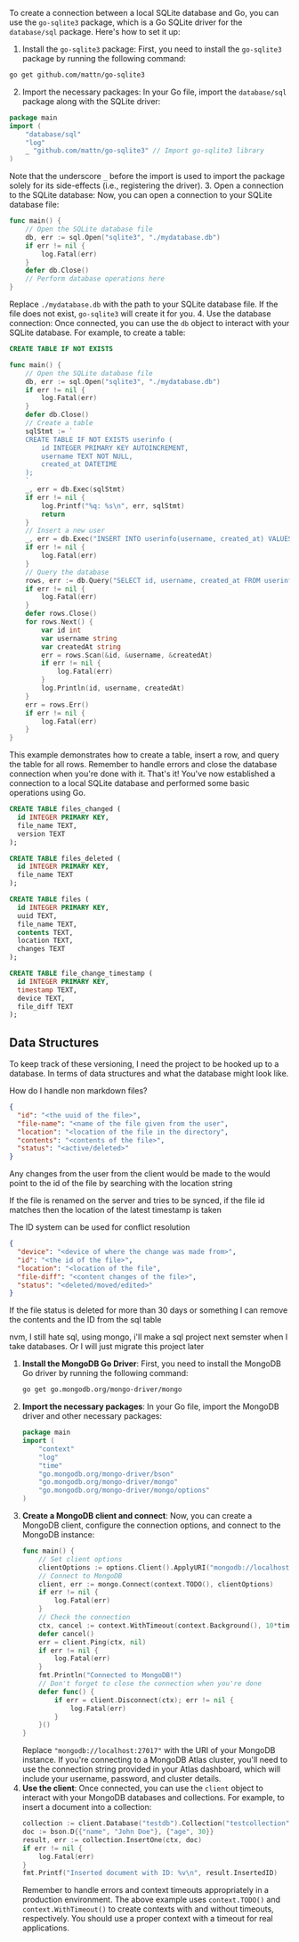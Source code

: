 To create a connection between a local SQLite database and Go, you can use the `go-sqlite3` package, which is a Go SQLite driver for the `database/sql` package. Here's how to set it up:

1. Install the `go-sqlite3` package:
   First, you need to install the `go-sqlite3` package by running the following command:

```bash
go get github.com/mattn/go-sqlite3
```

2. Import the necessary packages:
   In your Go file, import the `database/sql` package along with the SQLite driver:

```go
package main
import (
    "database/sql"
    "log"
    _ "github.com/mattn/go-sqlite3" // Import go-sqlite3 library
)
```

Note that the underscore `_` before the import is used to import the package solely for its side-effects (i.e., registering the driver). 3. Open a connection to the SQLite database:
Now, you can open a connection to your SQLite database file:

```go
func main() {
    // Open the SQLite database file
    db, err := sql.Open("sqlite3", "./mydatabase.db")
    if err != nil {
        log.Fatal(err)
    }
    defer db.Close()
    // Perform database operations here
}
```

Replace `./mydatabase.db` with the path to your SQLite database file. If the file does not exist, `go-sqlite3` will create it for you. 4. Use the database connection:
Once connected, you can use the `db` object to interact with your SQLite database. For example, to create a table:

```sql
CREATE TABLE IF NOT EXISTS
```

```go
func main() {
    // Open the SQLite database file
    db, err := sql.Open("sqlite3", "./mydatabase.db")
    if err != nil {
        log.Fatal(err)
    }
    defer db.Close()
    // Create a table
    sqlStmt := `
    CREATE TABLE IF NOT EXISTS userinfo (
        id INTEGER PRIMARY KEY AUTOINCREMENT,
        username TEXT NOT NULL,
        created_at DATETIME
    );
    `
    _, err = db.Exec(sqlStmt)
    if err != nil {
        log.Printf("%q: %s\n", err, sqlStmt)
        return
    }
    // Insert a new user
    _, err = db.Exec("INSERT INTO userinfo(username, created_at) VALUES(?, ?)", "johndoe", "2023-04-01")
    if err != nil {
        log.Fatal(err)
    }
    // Query the database
    rows, err := db.Query("SELECT id, username, created_at FROM userinfo")
    if err != nil {
        log.Fatal(err)
    }
    defer rows.Close()
    for rows.Next() {
        var id int
        var username string
        var createdAt string
        err = rows.Scan(&id, &username, &createdAt)
        if err != nil {
            log.Fatal(err)
        }
        log.Println(id, username, createdAt)
    }
    err = rows.Err()
    if err != nil {
        log.Fatal(err)
    }
}
```

This example demonstrates how to create a table, insert a row, and query the table for all rows. Remember to handle errors and close the database connection when you're done with it.
That's it! You've now established a connection to a local SQLite database and performed some basic operations using Go.

```sql
CREATE TABLE files_changed (
  id INTEGER PRIMARY KEY,
  file_name TEXT,
  version TEXT
);

CREATE TABLE files_deleted (
  id INTEGER PRIMARY KEY,
  file_name TEXT
);

CREATE TABLE files (
  id INTEGER PRIMARY KEY,
  uuid TEXT,
  file_name TEXT,
  contents TEXT,
  location TEXT,
  changes TEXT
);

CREATE TABLE file_change_timestamp (
  id INTEGER PRIMARY KEY,
  timestamp TEXT,
  device TEXT,
  file_diff TEXT
);
```

## Data Structures

To keep track of these versioning, I need the project to be hooked up to a database.
In terms of data structures and what the database might look like.

How do I handle non markdown files?

```json file
{
  "id": "<the uuid of the file>",
  "file-name": "<name of the file given from the user",
  "location": "<location of the file in the directory",
  "contents": "<contents of the file>",
  "status": "<active/deleted>"
}
```

Any changes from the user from the client would be made to the
would point to the id of the file by searching with the location string

If the file is renamed on the server and tries to be synced, if the
file id matches then the location of the latest timestamp is taken

The ID system can be used for conflict resolution

```json file-change-{timestamp}
{
  "device": "<device of where the change was made from>",
  "id": "<the id of the file>",
  "location": "<location of the file",
  "file-diff": "<content changes of the file>",
  "status": "<deleted/moved/edited>"
}
```

If the file status is deleted for more than 30 days or something I can remove the contents and the ID from the sql table

nvm, I still hate sql, using mongo, i'll make a sql project next semster
when I take databases. Or I will just migrate this project later

1. **Install the MongoDB Go Driver**:
   First, you need to install the MongoDB Go driver by running the following command:
   ```bash
   go get go.mongodb.org/mongo-driver/mongo
   ```
2. **Import the necessary packages**:
   In your Go file, import the MongoDB driver and other necessary packages:
   ```go
   package main
   import (
       "context"
       "log"
       "time"
       "go.mongodb.org/mongo-driver/bson"
       "go.mongodb.org/mongo-driver/mongo"
       "go.mongodb.org/mongo-driver/mongo/options"
   )
   ```
3. **Create a MongoDB client and connect**:
   Now, you can create a MongoDB client, configure the connection options, and connect to the MongoDB instance:
   ```go
   func main() {
       // Set client options
       clientOptions := options.Client().ApplyURI("mongodb://localhost:27017")
       // Connect to MongoDB
       client, err := mongo.Connect(context.TODO(), clientOptions)
       if err != nil {
           log.Fatal(err)
       }
       // Check the connection
       ctx, cancel := context.WithTimeout(context.Background(), 10*time.Second)
       defer cancel()
       err = client.Ping(ctx, nil)
       if err != nil {
           log.Fatal(err)
       }
       fmt.Println("Connected to MongoDB!")
       // Don't forget to close the connection when you're done
       defer func() {
           if err = client.Disconnect(ctx); err != nil {
               log.Fatal(err)
           }
       }()
   }
   ```
   Replace `"mongodb://localhost:27017"` with the URI of your MongoDB instance. If you're connecting to a MongoDB Atlas cluster, you'll need to use the connection string provided in your Atlas dashboard, which will include your username, password, and cluster details.
4. **Use the client**:
   Once connected, you can use the `client` object to interact with your MongoDB databases and collections. For example, to insert a document into a collection:
   ```go
   collection := client.Database("testdb").Collection("testcollection")
   doc := bson.D{{"name", "John Doe"}, {"age", 30}}
   result, err := collection.InsertOne(ctx, doc)
   if err != nil {
       log.Fatal(err)
   }
   fmt.Printf("Inserted document with ID: %v\n", result.InsertedID)
   ```
   Remember to handle errors and context timeouts appropriately in a production environment. The above example uses `context.TODO()` and `context.WithTimeout()` to create contexts with and without timeouts, respectively. You should use a proper context with a timeout for real applications.
